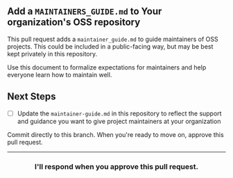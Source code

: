 ## Add a `MAINTAINERS_GUIDE.md` to Your organization's OSS repository

This pull request adds a `maintainer_guide.md` to guide maintainers of OSS projects. This could be included in a public-facing way, but may be best kept privately in this repository.

Use this document to formalize expectations for maintainers and help everyone learn how to maintain well.

## Next Steps
- [ ] Update the `maintainer-guide.md` in this repository to reflect the support and guidance you want to give project maintainers at your organization

Commit directly to this branch. When you're ready to move on, approve this pull request.

<hr>
<h3 align="center">I'll respond when you approve this pull request.</h3>